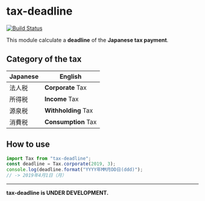 # tax-deadline

[![Build Status](https://travis-ci.org/alice1017/tax-deadline.svg?branch=master)](https://travis-ci.org/alice1017/tax-deadline)

This module calculate a **deadline** of the **Japanese tax payment**.

## Category of the tax

| Japanese | English              |
|----------|----------------------|
| 法人税    | **Corporate** Tax    |
| 所得税    | **Income** Tax       |
| 源泉税    | **Withholding** Tax  |
| 消費税    | **Consumption** Tax  |

## How to use

```javascript
import Tax from "tax-deadline";
const deadline = Tax.corporate(2019, 3);
console.log(deadline.format("YYYY年MM月DD日(ddd)");
// -> 2019年4月1日（月）
```

---

**tax-deadline is UNDER DEVELOPMENT.**
